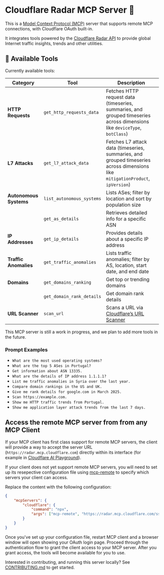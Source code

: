 # Cloudflare Radar MCP Server 📡

This is a [Model Context Protocol (MCP)](https://modelcontextprotocol.io/introduction) server that supports remote MCP
connections, with Cloudflare OAuth built-in.

It integrates tools powered by the [Cloudflare Radar API](https://developers.cloudflare.com/radar/) to provide global
Internet traffic insights, trends and other utilities.

## 🔨 Available Tools

Currently available tools:

| **Category**           | **Tool**                  | **Description**                                                                                                                |
| ---------------------- | ------------------------- | ------------------------------------------------------------------------------------------------------------------------------ |
| **HTTP Requests**      | `get_http_requests_data`  | Fetches HTTP request data (timeseries, summaries, and grouped timeseries across dimensions like `deviceType`, `botClass`)      |
| **L7 Attacks**         | `get_l7_attack_data`      | Fetches L7 attack data (timeseries, summaries, and grouped timeseries across dimensions like `mitigationProduct`, `ipVersion`) |
| **Autonomous Systems** | `list_autonomous_systems` | Lists ASes; filter by location and sort by population size                                                                     |
|                        | `get_as_details`          | Retrieves detailed info for a specific ASN                                                                                     |
| **IP Addresses**       | `get_ip_details`          | Provides details about a specific IP address                                                                                   |
| **Traffic Anomalies**  | `get_traffic_anomalies`   | Lists traffic anomalies; filter by AS, location, start date, and end date                                                      |
| **Domains**            | `get_domains_ranking`     | Get top or trending domains                                                                                                    |
|                        | `get_domain_rank_details` | Get domain rank details                                                                                                        |
| **URL Scanner**        | `scan_url`                | Scans a URL via [Cloudflare’s URL Scanner](https://developers.cloudflare.com/radar/investigate/url-scanner/)                   |

This MCP server is still a work in progress, and we plan to add more tools in the future.

### Prompt Examples

- `What are the most used operating systems?`
- `What are the top 5 ASes in Portugal?`
- `Get information about ASN 13335.`
- `What are the details of IP address 1.1.1.1?`
- `List me traffic anomalies in Syria over the last year.`
- `Compare domain rankings in the US and UK.`
- `Give me rank details for google.com in March 2025.`
- `Scan https://example.com.`
- `Show me HTTP traffic trends from Portugal.`
- `Show me application layer attack trends from the last 7 days.`

## Access the remote MCP server from from any MCP Client

If your MCP client has first class support for remote MCP servers, the client will provide a way to accept the server URL (`https://radar.mcp.cloudflare.com`) directly within its interface (for example in [Cloudflare AI Playground](https://playground.ai.cloudflare.com/)).

If your client does not yet support remote MCP servers, you will need to set up its resepective configuration file using [mcp-remote](https://www.npmjs.com/package/mcp-remote) to specify which servers your client can access.

Replace the content with the following configuration:

```json
{
	"mcpServers": {
		"cloudflare": {
			"command": "npx",
			"args": ["mcp-remote", "https://radar.mcp.cloudflare.com/sse"]
		}
	}
}
```

Once you've set up your configuration file, restart MCP client and a browser window will open showing your OAuth login page. Proceed through the authentication flow to grant the client access to your MCP server. After you grant access, the tools will become available for you to use.

Interested in contributing, and running this server locally? See [CONTRIBUTING.md](CONTRIBUTING.md) to get started.
